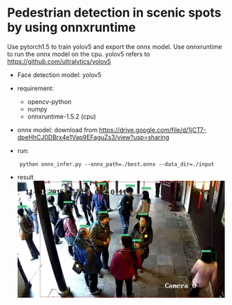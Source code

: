 # Pedestrian detection in scenic spots by using onnxruntime
Use pytorch1.5 to train yolov5 and export the onnx model. Use onnxruntime to run the onnx model on the cpu.
yolov5 refers to https://github.com/ultralytics/yolov5
* Face detection model: yolov5 
* requirement:
    * opencv-python
    * numpy
    * onnxruntime-1.5.2 (cpu)

* onnx model: download from  https://drive.google.com/file/d/1jCT7-dpeHhCJ0DBrx4e1Vap9EFaguZs3/view?usp=sharing
* run:
``` shell script
    python onnx_infer.py --onnx_path=./best.onnx --data_dir=./input
```
* result
    ![](./output/1.jpg)